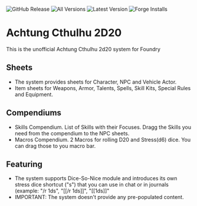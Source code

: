 ![GitHub Release](https://img.shields.io/github/release-date/Muttley/foundryvtt-ac2d20)
![All Versions](https://img.shields.io/github/downloads/Muttley/foundryvtt-ac2d20/total)
![Latest Version](https://img.shields.io/github/downloads/Muttley/foundryvtt-ac2d20/latest/total)
![Forge Installs](https://img.shields.io/badge/dynamic/json?label=Forge%20Installs&query=package.installs&suffix=%25&url=https%3A%2F%2Fforge-vtt.com%2Fapi%2Fbazaar%2Fpackage%2Fac2d20)

# Achtung Cthulhu 2D20

This is the unofficial Achtung Cthulhu 2d20 system for Foundry

## Sheets

- The system provides sheets for Character, NPC and Vehicle Actor.
- Item sheets for Weapons, Armor, Talents, Spells, Skill Kits, Special Rules and Equipment.

## Compendiums 

- Skills Compendium. List of Skills with their Focuses. Dragg the Skills you need from the compendium to the NPC sheets.
- Macros Compendium. 2 Macros for rolling D20 and Stress(d6) dice. You can drag those to you macro bar.

## Featuring

- The system supports Dice-So-Nice module and introduces its own stress dice shortcut ("s") that you can use in chat or in journals (example: "/r 1ds", "[[/r 1ds]]", "[[1ds]]"
- IMPORTANT: The system doesn't provide any pre-populated content.


